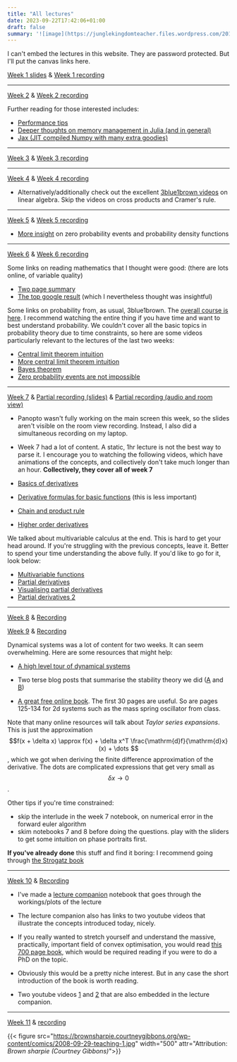 ```yaml
---
title: "All lectures"
date: 2023-09-22T17:42:06+01:00
draft: false
summary: '![image](https://junglekingdomteacher.files.wordpress.com/2017/05/e1e7a3418aae05f240f5034b5856846e_showing-post-media-for-teacher-lecture-cartoon-wwwcartoonsmixcom-boring-lecture-cartoon_500-367.jpeg)'
---
```




I can't embed the lectures in this website. They are password protected. But I'll put the canvas links here.

[Week 1 slides](https://canvas.sussex.ac.uk/courses/27206/files?preview=4280552) & [Week 1 recording](https://sussex.cloud.panopto.eu/Panopto/Pages/Viewer.aspx?id=9f900b8d-e553-4023-adac-b091010a00fb) 

---

[Week 2](https://canvas.sussex.ac.uk/courses/27206/files?preview=4292544) & [Week 2 recording](https://sussex.cloud.panopto.eu/Panopto/Pages/Viewer.aspx?id=f08f4939-99da-4e08-9278-b09801095eb4#)

Further reading for those interested includes:
- [Performance tips](https://docs.julialang.org/en/v1/manual/performance-tips/)
- [Deeper thoughts on memory management in Julia (and in general)](https://www.youtube.com/watch?v=M2i7sSRcSIw)
- [Jax (JIT compiled Numpy with many extra goodies)](https://jax.readthedocs.io/en/latest/notebooks/quickstart.html)

---
[Week 3](https://canvas.sussex.ac.uk/courses/27206/files?preview=4307068) & [Week 3 recording](https://sussex.cloud.panopto.eu/Panopto/Pages/Viewer.aspx?id=096cdc9b-ed4f-415d-a56d-b09f0108978b)


---

[Week 4](https://canvas.sussex.ac.uk/courses/27206/files?preview=4310915) & [Week 4 recording](https://sussex.cloud.panopto.eu/Panopto/Pages/Viewer.aspx?id=56f8f7e4-2084-49e8-9a73-b0a6010983a2)


- Alternatively/additionally check out the excellent [3blue1brown videos](https://www.3blue1brown.com/topics/linear-algebra) on linear algebra. Skip the videos on cross products and Cramer's rule.



---

[Week 5](https://canvas.sussex.ac.uk/courses/27206/files?preview=4324242) & [Week 5 recording](https://sussex.cloud.panopto.eu/Panopto/Pages/Viewer.aspx?id=eee1cc6b-aa96-4b65-b8ce-b0ad0119d610)

- [More insight](https://www.3blue1brown.com/lessons/pdfs) on zero probability events and probability density functions

---

[Week 6](https://canvas.sussex.ac.uk/courses/27206/files?preview=4339122) & [Week 6 recording](https://sussex.cloud.panopto.eu/Panopto/Pages/Viewer.aspx?id=b0a1e3a8-fc2e-489d-a0fa-b0b40118f432)

Some links on reading mathematics that I thought were good: (there are lots online, of variable quality)

- [Two page summary](https://pi.math.cornell.edu/~hubbard/readingmath.pdf)
- [The top google result](https://web.stonehill.edu/compsci/history_math/math-read.htm) (which I nevertheless thought was insightful)

Some links on probability from, as usual, 3blue1brown. The [overall course is here](https://www.3blue1brown.com/topics/probability). I recommend watching the entire thing if you have time and want to best understand probability. We couldn't cover all the basic topics in probability theory due to time constraints, so here are some videos particularly relevant to the lectures of the last two weeks:

- [Central limit theorem intuition](https://www.3blue1brown.com/lessons/clt)
- [More central limit theorem intuition](https://www.3blue1brown.com/lessons/gaussian-convolution)
- [Bayes theorem](https://www.3blue1brown.com/lessons/bayes-theorem)
- [Zero probability events are not impossible](https://www.3blue1brown.com/lessons/pdfs)

---

[Week 7](https://canvas.sussex.ac.uk/courses/27206/files?preview=4357193) & [Partial recording (slides)](https://sussex.cloud.panopto.eu/Panopto/Pages/Viewer.aspx?id=34113202-9759-401b-a535-b0bb011a5e64) & [Partial recording (audio and room view)](https://sussex.cloud.panopto.eu/Panopto/Pages/Viewer.aspx?id=802bb997-6718-41a3-babc-b0bb011a5a02)

- Panopto wasn't fully working on the main screen this week, so the slides aren't visible on the room view recording. Instead, I also did a simultaneous recording on my laptop. 

- Week 7 had a lot of content. A static, 1hr lecture is not the best way to parse it. I encourage you to watching the following videos, which have animations of the concepts, and collectively don't take much longer than an hour. **Collectively, they cover all of week 7**

- [Basics of derivatives](https://www.youtube.com/watch?v=9vKqVkMQHKk&list=PLZHQObOWTQDMsr9K-rj53DwVRMYO3t5Yr&index=2)
- [Derivative formulas for basic functions](https://www.youtube.com/watch?v=S0_qX4VJhMQ&list=PLZHQObOWTQDMsr9K-rj53DwVRMYO3t5Yr&index=3) (this is less important)
- [Chain and product rule](https://www.youtube.com/watch?v=YG15m2VwSjA&list=PLZHQObOWTQDMsr9K-rj53DwVRMYO3t5Yr&index=4)
- [Higher order derivatives](https://www.youtube.com/watch?v=BLkz5LGWihw&list=PLZHQObOWTQDMsr9K-rj53DwVRMYO3t5Yr&index=10)

We talked about multivariable calculus at the end. This is hard to get your head around. If you're struggling with the previous concepts, leave it. Better to spend your time understanding the above fully. If you'd like to go for it, look below:

- [Multivariable functions](https://www.youtube.com/watch?v=TrcCbdWwCBc&t=1s)
- [Partial derivatives](https://www.youtube.com/watch?v=AXqhWeUEtQU) 
- [Visualising partial derivatives](https://www.youtube.com/watch?v=dfvnCHqzK54&list=PLSQl0a2vh4HC5feHa6Rc5c0wbRTx56nF7&index=16)
- [Partial derivatives 2](https://www.youtube.com/watch?v=kdMep5GUOBw&list=PLSQl0a2vh4HC5feHa6Rc5c0wbRTx56nF7&index=17)

--- 

[Week 8](https://canvas.sussex.ac.uk/courses/27206/files?preview=4375352) & [Recording](https://sussex.cloud.panopto.eu/Panopto/Pages/Viewer.aspx?id=b3d083f8-52d8-4976-a872-b0c20119eb4b)

[Week 9](https://canvas.sussex.ac.uk/courses/27206/files?preview=4394124) & [Recording](https://sussex.cloud.panopto.eu/Panopto/Pages/Viewer.aspx?id=11766967-d04f-450d-ae29-b0c9011a54a5)

Dynamical systems was a lot of content for two weeks. It can seem overwhelming. Here are some resources that might help:

- [A high level tour of dynamical systems](https://www.youtube.com/watch?v=p_di4Zn4wz4)

- Two terse blog posts that summarise the stability theory we did ([A](https://adipandas.github.io/posts/2020/02/stable-unstable-fixed-point/) and [B](https://adipandas.github.io/posts/2021/03/fixed-point-high-dim/))


- [A great free online book](https://www.biodyn.ro/course/literatura/Nonlinear_Dynamics_and_Chaos_2018_Steven_H._Strogatz.pdf). The first 30 pages are useful. So are pages 125-134 for 2d systems such as the mass spring oscillator from class.

Note that many online resources will talk about *Taylor series expansions*. This is just the approximation
$$f(x + \delta x) \approx f(x) + \delta x^T \frac{\mathrm{d}f}{\mathrm{d}x}(x) + \dots $$,
which we got when deriving the finite difference approximation of the derivative. The dots are complicated expressions that get very small as $$\delta x \to 0$$.

Other tips if you're time constrained:
- skip the interlude in the week 7 notebook, on numerical error in the forward euler algorithm
- skim notebooks 7 and 8 before doing the questions. play with the sliders to get some intuition on phase portraits first.

**If you've already done** this stuff and find it boring: I recommend going through [the Strogatz book](https://www.biodyn.ro/course/literatura/Nonlinear_Dynamics_and_Chaos_2018_Steven_H._Strogatz.pdf)


---
[Week 10](https://canvas.sussex.ac.uk/courses/27206/files?preview=4416766) & [Recording](https://sussex.cloud.panopto.eu/Panopto/Pages/Viewer.aspx?id=96138c31-63a7-4604-8b30-b0d00119e695)

- I've made a [lecture companion](/Question_sheets/Week_9_companion.html) notebook that goes through the workings/plots of the lecture

- The lecture companion also has links to two youtube videos that illustrate the concepts introduced today, nicely.

- If you really wanted to stretch yourself and understand the massive, practically, important field of convex optimisation, you would read [this 700 page book](https://web.stanford.edu/~boyd/cvxbook/bv_cvxbook.pdf), which would be required reading if you were to do a PhD on the topic.  

- Obviously this would be a pretty niche interest. But in any case the short introduction of the book is worth reading.

- Two youtube videos [1](https://www.youtube.com/watch?v=ux7EQ3ip2DU) and [2](https://www.youtube.com/watch?v=ux7EQ3ip2DU) that are also embedded in the lecture companion.
---


[Week 11](https://canvas.sussex.ac.uk/courses/27206/files/folder/Lectures?preview=4452081) & [recording](https://sussex.cloud.panopto.eu/Panopto/Pages/Viewer.aspx?id=f38d9eb7-a9c9-4b46-8e63-b0d70118b1ce)


{{< figure src="https://brownsharpie.courtneygibbons.org/wp-content/comics/2008-09-29-teaching-1.jpg" width="500" attr="Attribution: *Brown sharpie (Courtney Gibbons)*">}}